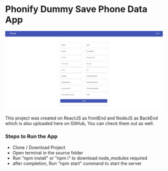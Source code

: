 <h1> Phonify Dummy Save Phone Data App </h1>
  <img src="/Phonify.png" width="600" >
  <p>This project was created on ReactJS as frontEnd and NodeJS as BackEnd which is also uploaded here on GitHub, You can check them out as well. </p>
    <h3>Steps to Run the App</h3>
    <ul> 
    <li> Clone / Download Project </li>
    <li> Open terminal in the source folder </li>
    <li> Run "npm install" or "npm i" to download node_modules required </li>
    <li> after completion, Run "npm start" command to start the server </li>
   </ul>
